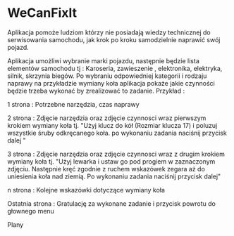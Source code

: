 # WeCanFixIt
Aplikacja pomoże ludziom którzy nie posiadają wiedzy technicznej do serwisowania samochodu, jak krok po kroku samodzielnie naprawić swój pojazd.

Aplikacja umożliwi wybranie marki pojazdu, następnie będzie lista elementów samochodu tj : Karoseria, zawieszenie , elektronika, elektryka, silnik, skrzynia biegów.
Po wybraniu odpowiedniej kategorii i rodzaju naprawy na przykładzie wymiany koła aplikacja pokaże jakie czynności będzie trzeba wykonać by zrealizować to zadanie.
Przykład :	

1 strona : Potrzebne narzędzia, czas naprawy 

2 strona : Zdjęcie narzędzia oraz zdjęcie czynnosci wraz pierwszym krokiem wymiany koła tj. "Użyj klucz do kół (Rozmiar klucza 17) i poluzuj wszystkie śruby odkręcanego koła. po wykonaniu zadania naciśnij przycisk dalej "

3 strona : Zdjęcie narzędzia oraz zdjęcie czynnosci wraz z drugim krokiem wymiany koła tj. "Użyj lewarka i ustaw go pod progiem w zaznaczonym zdjęciu. Następnie kręć zgodnie z ruchem wskazówek zegara aż do uniesienia koła nad ziemią. Po wykonaniu zadania naciśnij przycisk dalej" 

n strona : Kolejne wskazówki dotyczące wymiany koła

Ostatnia strona : Gratulację za wykonane zadanie i przycisk powrotu do głownego menu

Plany
